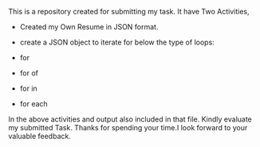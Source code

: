 This is a repository created for submitting my task.
It have Two Activities,
 - Created my Own Resume in JSON format.
 - create a JSON object to iterate for below the type of loops:

 - for
 - for of
 - for in 
 - for each


 In the above activities and output also included in that file.
 Kindly evaluate my submitted Task.
 Thanks for spending your time.I look forward to your valuable feedback.


 
